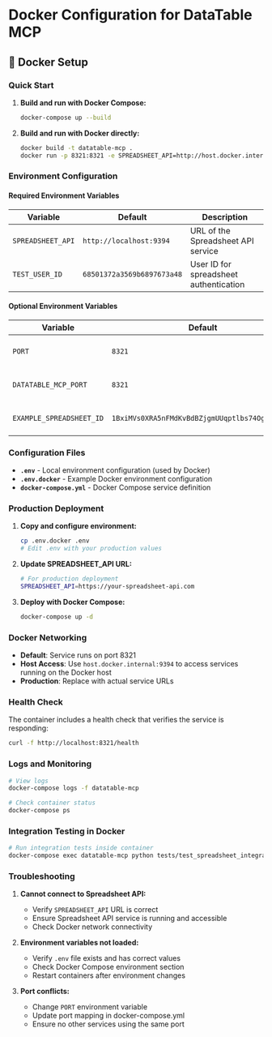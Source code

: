 # Docker Configuration for DataTable MCP

## 🐳 Docker Setup

### Quick Start

1. **Build and run with Docker Compose:**
   ```bash
   docker-compose up --build
   ```

2. **Build and run with Docker directly:**
   ```bash
   docker build -t datatable-mcp .
   docker run -p 8321:8321 -e SPREADSHEET_API=http://host.docker.internal:9394 datatable-mcp
   ```

### Environment Configuration

#### Required Environment Variables

| Variable | Default | Description |
|----------|---------|-------------|
| `SPREADSHEET_API` | `http://localhost:9394` | URL of the Spreadsheet API service |
| `TEST_USER_ID` | `68501372a3569b6897673a48` | User ID for spreadsheet authentication |

#### Optional Environment Variables

| Variable | Default | Description |
|----------|---------|-------------|
| `PORT` | `8321` | Port for the DataTable MCP service |
| `DATATABLE_MCP_PORT` | `8321` | Alternative port configuration |
| `EXAMPLE_SPREADSHEET_ID` | `1BxiMVs0XRA5nFMdKvBdBZjgmUUqptlbs74OgvE2upms` | Test spreadsheet ID |

### Configuration Files

- **`.env`** - Local environment configuration (used by Docker)
- **`.env.docker`** - Example Docker environment configuration
- **`docker-compose.yml`** - Docker Compose service definition

### Production Deployment

1. **Copy and configure environment:**
   ```bash
   cp .env.docker .env
   # Edit .env with your production values
   ```

2. **Update SPREADSHEET_API URL:**
   ```bash
   # For production deployment
   SPREADSHEET_API=https://your-spreadsheet-api.com
   ```

3. **Deploy with Docker Compose:**
   ```bash
   docker-compose up -d
   ```

### Docker Networking

- **Default**: Service runs on port 8321
- **Host Access**: Use `host.docker.internal:9394` to access services running on the Docker host
- **Production**: Replace with actual service URLs

### Health Check

The container includes a health check that verifies the service is responding:
```bash
curl -f http://localhost:8321/health
```

### Logs and Monitoring

```bash
# View logs
docker-compose logs -f datatable-mcp

# Check container status
docker-compose ps
```

### Integration Testing in Docker

```bash
# Run integration tests inside container
docker-compose exec datatable-mcp python tests/test_spreadsheet_integration.py
```

### Troubleshooting

1. **Cannot connect to Spreadsheet API:**
   - Verify `SPREADSHEET_API` URL is correct
   - Ensure Spreadsheet API service is running and accessible
   - Check Docker network connectivity

2. **Environment variables not loaded:**
   - Verify `.env` file exists and has correct values
   - Check Docker Compose environment section
   - Restart containers after environment changes

3. **Port conflicts:**
   - Change `PORT` environment variable
   - Update port mapping in docker-compose.yml
   - Ensure no other services using the same port